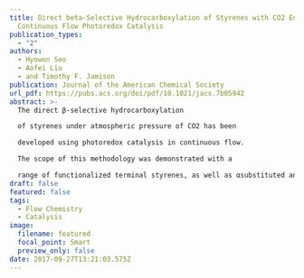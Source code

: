 ```yaml
---
title: Direct beta-Selective Hydrocarboxylation of Styrenes with CO2 Enabled by
  Continuous Flow Photoredox Catalysis
publication_types:
  - "2"
authors:
  - Hyowon Seo
  - Aofei Liu
  - and Timothy F. Jamison
publication: Journal of the American Chemical Society
url_pdf: https://pubs.acs.org/doi/pdf/10.1021/jacs.7b05942
abstract: >-
  The direct β-selective hydrocarboxylation

  of styrenes under atmospheric pressure of CO2 has been

  developed using photoredox catalysis in continuous flow.

  The scope of this methodology was demonstrated with a

  range of functionalized terminal styrenes, as well as αsubstituted and β-substituted styrenes.
draft: false
featured: false
tags:
  - Flow Chemistry
  - Catalysis
image:
  filename: featured
  focal_point: Smart
  preview_only: false
date: 2017-09-27T13:21:03.575Z
---
```

